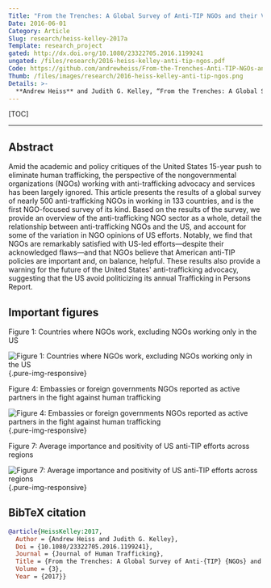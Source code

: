 ```yaml
---
Title: "From the Trenches: A Global Survey of Anti-TIP NGOs and their Views of US Efforts"
Date: 2016-06-01
Category: Article
Slug: research/heiss-kelley-2017a
Template: research_project
gated: http://dx.doi.org/10.1080/23322705.2016.1199241
ungated: /files/research/2016-heiss-kelley-anti-tip-ngos.pdf
Code: https://github.com/andrewheiss/From-the-Trenches-Anti-TIP-NGOs-and-US
Thumb: /files/images/research/2016-heiss-kelley-anti-tip-ngos.png
Details: >-
  **Andrew Heiss** and Judith G. Kelley, “From the Trenches: A Global Survey of Anti-TIP NGOs and their Views of US Efforts,” *Journal of Human Trafficking* 3 (2017), doi: [`10.1080/23322705.2016.1199241`](http://dx.doi.org/10.1080/23322705.2016.1199241).
---
```


[TOC]

---

## Abstract

Amid the academic and policy critiques of the United States 15-year push to eliminate human trafficking, the perspective of the nongovernmental organizations (NGOs) working with anti-trafficking advocacy and services has been largely ignored. This article presents the results of a global survey of nearly 500 anti-trafficking NGOs in working in 133 countries, and is the first NGO-focused survey of its kind. Based on the results of the survey, we provide an overview of the anti-trafficking NGO sector as a whole, detail the relationship between anti-trafficking NGOs and the US, and account for some of the variation in NGO opinions of US efforts. Notably, we find that NGOs are remarkably satisfied with US-led efforts—despite their acknowledged flaws—and that NGOs believe that American anti-TIP policies are important and, on balance, helpful. These results also provide a warning for the future of the United States' anti-trafficking advocacy, suggesting that the US avoid politicizing its annual Trafficking in Persons Report.


## Important figures

Figure 1: Countries where NGOs work, excluding NGOs working only in the US

![Figure 1: Countries where NGOs work, excluding NGOs working only in the US](/files/images/research/jht-16_fig1.png){.pure-img-responsive}

Figure 4: Embassies or foreign governments NGOs reported as active partners in the fight against human trafficking

![Figure 4: Embassies or foreign governments NGOs reported as active partners in the fight against human trafficking](/files/images/research/jht-16_fig4.png){.pure-img-responsive}

Figure 7: Average importance and positivity of US anti-TIP efforts across regions

![Figure 7: Average importance and positivity of US anti-TIP efforts across regions](/files/images/research/jht-16_fig7.png){.pure-img-responsive}


## BibTeX citation

```bibtex
@article{HeissKelley:2017,
  Author = {Andrew Heiss and Judith G. Kelley},
  Doi = {10.1080/23322705.2016.1199241},
  Journal = {Journal of Human Trafficking},
  Title = {From the Trenches: A Global Survey of Anti-{TIP} {NGOs} and their Views of {US} Efforts},
  Volume = {3},
  Year = {2017}}
```
